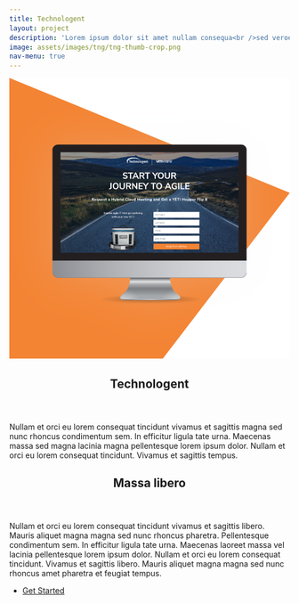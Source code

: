```yaml
---
title: Technologent
layout: project
description: 'Lorem ipsum dolor sit amet nullam consequa<br />sed veroeros. tempus adipiscing nulla.'
image: assets/images/tng/tng-thumb-crop.png
nav-menu: true
---
```


<!-- Main -->
<div id="main">

<!-- Two -->
<section id="two" class="spotlights">
  <section>
    <a href="generic.html" class="image">
      <img src="/assets/images/tng/tng-desktop.png" alt="" data-position="center center" />
    </a>
    <div class="content">
      <div class="inner">
        <header class="major">
          <h2 class="dark">Technologent</h2>
        </header>
        <p>Nullam et orci eu lorem consequat tincidunt vivamus et sagittis magna sed nunc rhoncus condimentum sem. In efficitur ligula tate urna. Maecenas massa sed magna lacinia magna pellentesque lorem ipsum dolor. Nullam et orci eu lorem consequat tincidunt. Vivamus et sagittis tempus.</p>
      </div>
    </div>
  </section>
</section>

<!-- Three -->
<section id="three">
  <div class="inner">
    <header class="major">
      <h2>Massa libero</h2>
    </header>
    <p>Nullam et orci eu lorem consequat tincidunt vivamus et sagittis libero. Mauris aliquet magna magna sed nunc rhoncus pharetra. Pellentesque condimentum sem. In efficitur ligula tate urna. Maecenas laoreet massa vel lacinia pellentesque lorem ipsum dolor. Nullam et orci eu lorem consequat tincidunt. Vivamus et sagittis libero. Mauris aliquet magna magna sed nunc rhoncus amet pharetra et feugiat tempus.</p>
    <ul class="actions">
      <li><a href="generic.html" class="button next">Get Started</a></li>
    </ul>
  </div>
</section>

</div>
